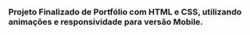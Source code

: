 ### Projeto Finalizado de Portfólio com HTML e CSS, utilizando animações e responsividade para versão Mobile.